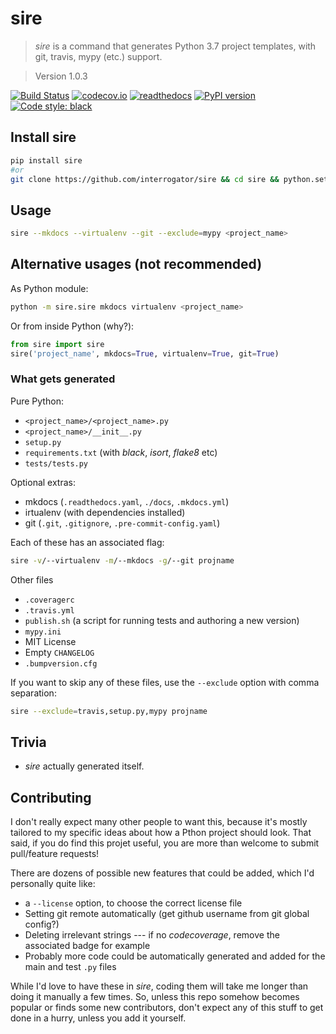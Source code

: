 # sire

> *sire* is a command that generates Python 3.7 project templates, with git, travis, mypy (etc.) support.

> Version 1.0.3

[![Build Status](https://travis-ci.org/interrogator/sire.svg?branch=master)](https://travis-ci.org/interrogator/sire)
[![codecov.io](https://codecov.io/gh/interrogator/sire/branch/master/graph/badge.svg)](https://codecov.io/gh/interrogator/sire)
[![readthedocs](https://readthedocs.org/projects/sire/badge/?version=latest)](https://sire.readthedocs.io/en/latest/)
[![PyPI version](https://badge.fury.io/py/sire.svg)](https://badge.fury.io/py/sire)
[![Code style: black](https://img.shields.io/badge/code%20style-black-000000.svg)](https://github.com/python/black)

## Install sire

```bash
pip install sire
#or
git clone https://github.com/interrogator/sire && cd sire && python.setup.py install
```

## Usage

```bash
sire --mkdocs --virtualenv --git --exclude=mypy <project_name>
```

## Alternative usages (not recommended)

As Python module:

```bash
python -m sire.sire mkdocs virtualenv <project_name>
```

Or from inside Python (why?):

```python
from sire import sire
sire('project_name', mkdocs=True, virtualenv=True, git=True)
```

### What gets generated

Pure Python:

* `<project_name>/<project_name>.py`
* `<project_name>/__init__.py`
* `setup.py`
* `requirements.txt` (with *black*, *isort*, *flake8* etc)
* `tests/tests.py`

Optional extras:

* mkdocs (`.readthedocs.yaml`, `./docs`, `.mkdocs.yml`)
* irtualenv (with dependencies installed)
* git (`.git`, `.gitignore`, `.pre-commit-config.yaml`)

Each of these has an associated flag:

```bash
sire -v/--virtualenv -m/--mkdocs -g/--git projname
```

Other files

* `.coveragerc`
* `.travis.yml`
* `publish.sh` (a script for running tests and authoring a new version)
* `mypy.ini`
* MIT License
* Empty `CHANGELOG`
* `.bumpversion.cfg`

If you want to skip any of these files, use the `--exclude` option with comma separation:

```bash
sire --exclude=travis,setup.py,mypy projname
```

## Trivia

* *sire* actually generated itself.

## Contributing

I don't really expect many other people to want this, because it's mostly tailored to my specific ideas about how a Pthon project should look. That said, if you do find this projet useful, you are more than welcome to submit pull/feature requests!

There are dozens of possible new features that could be added, which I'd personally quite like:

* a `--license` option, to choose the correct license file
* Setting git remote automatically (get github username from git global config?)
* Deleting irrelevant strings --- if no *codecoverage*, remove the associated badge for example
* Probably more code could be automatically generated and added for the main and test `.py` files

While I'd love to have these in *sire*, coding them will take me longer than doing it manually a few times. So, unless this repo somehow becomes popular or finds some new contributors, don't expect any of this stuff to get done in a hurry, unless you add it yourself.